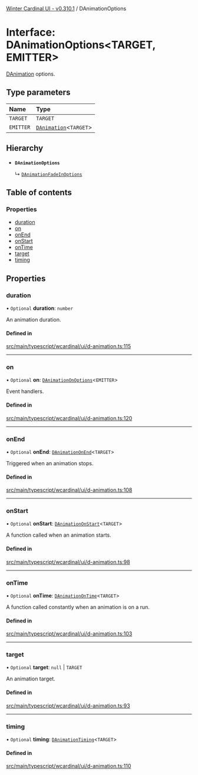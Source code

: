 [Winter Cardinal UI - v0.310.1](../index.md) / DAnimationOptions

# Interface: DAnimationOptions<TARGET, EMITTER\>

[DAnimation](DAnimation.md) options.

## Type parameters

| Name | Type |
| :------ | :------ |
| `TARGET` | `TARGET` |
| `EMITTER` | [`DAnimation`](DAnimation.md)<`TARGET`\> |

## Hierarchy

- **`DAnimationOptions`**

  ↳ [`DAnimationFadeInOptions`](DAnimationFadeInOptions.md)

## Table of contents

### Properties

- [duration](DAnimationOptions.md#duration)
- [on](DAnimationOptions.md#on)
- [onEnd](DAnimationOptions.md#onend)
- [onStart](DAnimationOptions.md#onstart)
- [onTime](DAnimationOptions.md#ontime)
- [target](DAnimationOptions.md#target)
- [timing](DAnimationOptions.md#timing)

## Properties

### duration

• `Optional` **duration**: `number`

An animation duration.

#### Defined in

[src/main/typescript/wcardinal/ui/d-animation.ts:115](https://github.com/winter-cardinal/winter-cardinal-ui/blob/v0.310.1/src/main/typescript/wcardinal/ui/d-animation.ts#L115)

___

### on

• `Optional` **on**: [`DAnimationOnOptions`](DAnimationOnOptions.md)<`EMITTER`\>

Event handlers.

#### Defined in

[src/main/typescript/wcardinal/ui/d-animation.ts:120](https://github.com/winter-cardinal/winter-cardinal-ui/blob/v0.310.1/src/main/typescript/wcardinal/ui/d-animation.ts#L120)

___

### onEnd

• `Optional` **onEnd**: [`DAnimationOnEnd`](../index.md#danimationonend)<`TARGET`\>

Triggered when an animation stops.

#### Defined in

[src/main/typescript/wcardinal/ui/d-animation.ts:108](https://github.com/winter-cardinal/winter-cardinal-ui/blob/v0.310.1/src/main/typescript/wcardinal/ui/d-animation.ts#L108)

___

### onStart

• `Optional` **onStart**: [`DAnimationOnStart`](../index.md#danimationonstart)<`TARGET`\>

A function called when an animation starts.

#### Defined in

[src/main/typescript/wcardinal/ui/d-animation.ts:98](https://github.com/winter-cardinal/winter-cardinal-ui/blob/v0.310.1/src/main/typescript/wcardinal/ui/d-animation.ts#L98)

___

### onTime

• `Optional` **onTime**: [`DAnimationOnTime`](../index.md#danimationontime)<`TARGET`\>

A function called constantly when an animation is on a run.

#### Defined in

[src/main/typescript/wcardinal/ui/d-animation.ts:103](https://github.com/winter-cardinal/winter-cardinal-ui/blob/v0.310.1/src/main/typescript/wcardinal/ui/d-animation.ts#L103)

___

### target

• `Optional` **target**: ``null`` \| `TARGET`

An animation target.

#### Defined in

[src/main/typescript/wcardinal/ui/d-animation.ts:93](https://github.com/winter-cardinal/winter-cardinal-ui/blob/v0.310.1/src/main/typescript/wcardinal/ui/d-animation.ts#L93)

___

### timing

• `Optional` **timing**: [`DAnimationTiming`](../index.md#danimationtiming)<`TARGET`\>

#### Defined in

[src/main/typescript/wcardinal/ui/d-animation.ts:110](https://github.com/winter-cardinal/winter-cardinal-ui/blob/v0.310.1/src/main/typescript/wcardinal/ui/d-animation.ts#L110)
